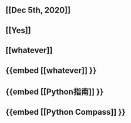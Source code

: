 ## [[Dec 5th, 2020]]
## [[Yes]]
## [[whatever]]
## {{embed [[whatever]] }}
## {{embed [[Python指南]] }}
## {{embed [[Python Compass]] }}
##
##
##
